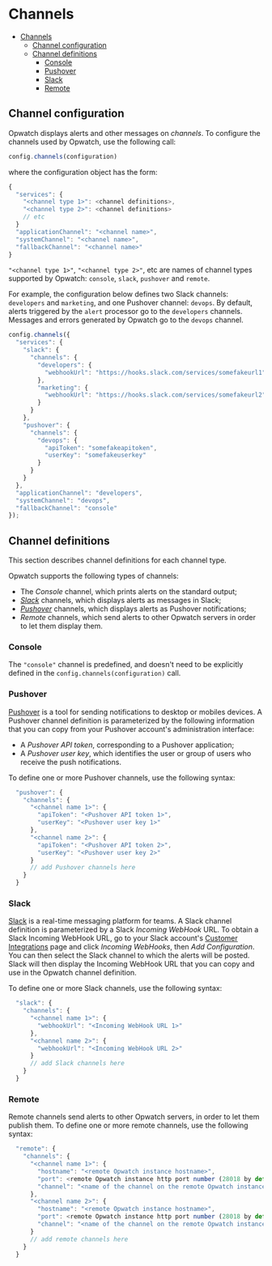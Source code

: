 # Channels

- [Channels](#channels)
  * [Channel configuration](#channel-configuration)
  * [Channel definitions](#channel-definitions)
    + [Console](#console)
    + [Pushover](#pushover)
    + [Slack](#slack)
    + [Remote](#remote)
    
## Channel configuration

Opwatch displays alerts and other messages on *channels*. To configure the channels used by Opwatch,
use the following call:

```js
config.channels(configuration)
```

where the configuration object has the form:

```js
{
  "services": {
	"<channel type 1>": <channel definitions>, 	
	"<channel type 2>": <channel definitions>
	// etc
  }
  "applicationChannel": "<channel name>", 
  "systemChannel": "<channel name>", 
  "fallbackChannel": "<channel name>" 
}
```

`"<channel type 1>"`, `"<channel type 2>"`, etc are names of channel types supported by Opwatch: `console`, `slack`,
`pushover` and `remote`.

For example, the configuration below defines two Slack channels: `developers` and `marketing`, and one
Pushover channel: `devops`. By default, alerts triggered by the `alert` processor go to the `developers` channels.
Messages and errors generated by Opwatch go to the `devops` channel. 

```js
config.channels({
  "services": {
    "slack": {
      "channels": {
        "developers": {
          "webhookUrl": "https://hooks.slack.com/services/somefakeurl1"
        },
        "marketing": {
          "webhookUrl": "https://hooks.slack.com/services/somefakeurl2"
        }
      }
    },
    "pushover": {
      "channels": {
        "devops": {
          "apiToken": "somefakeapitoken",
          "userKey": "somefakeuserkey"
        }
      }
    }
  },
  "applicationChannel": "developers",
  "systemChannel": "devops",
  "fallbackChannel": "console"
});
```

## Channel definitions

This section describes channel definitions for each channel type. 

Opwatch supports the following types of channels:

* The *Console* channel, which prints alerts on the standard output;
* *[Slack](https://slack.com/)* channels, which displays alerts as messages in Slack;
* *[Pushover](https://pushover.net/)* channels, which displays alerts as Pushover notifications;
* *Remote* channels, which send alerts to other Opwatch servers in order to let them display them.

### Console

The `"console"` channel is predefined, and doesn't need to be explicitly defined in the 
`config.channels(configuration)` call.

### <!--example--> Pushover

[Pushover](https://pushover.net/) is a tool for sending notifications to desktop or mobiles devices. A Pushover 
channel definition is parameterized by the following information that you can copy from your Pushover account's 
administration interface:

- A *Pushover API token*, corresponding to a Pushover application;
- A *Pushover user key*, which identifies the user or group of users who receive the push notifications.

To define one or more Pushover channels, use the following syntax:

```js
  "pushover": {
    "channels": {
      "<channel name 1>": {
        "apiToken": "<Pushover API token 1>",
        "userKey": "<Pushover user key 1>"
      },
      "<channel name 2>": {
        "apiToken": "<Pushover API token 2>",
        "userKey": "<Pushover user key 2>"
      }
      // add Pushover channels here
    }
  }
```

### Slack

[Slack](https://slack.com/) is a real-time messaging platform for teams. A Slack channel definition is parameterized 
by a Slack *Incoming WebHook* URL. To obtain a Slack Incoming WebHook URL, go to your Slack account's
[Customer Integrations](https://omcinc.slack.com/apps/manage/custom-integrations) page and click *Incoming WebHooks*, 
then *Add Configuration*. You can then select the Slack channel to which the alerts will be posted. Slack will then
display the Incoming WebHook URL that you can copy and use in the Opwatch channel definition.
  
To define one or more Slack channels, use the following syntax:

```js
  "slack": {
    "channels": {
      "<channel name 1>": {
        "webhookUrl": "<Incoming WebHook URL 1>"
      },
      "<channel name 2>": {
        "webhookUrl": "<Incoming WebHook URL 2>"
      }
      // add Slack channels here
    }
  }
```

### Remote

Remote channels send alerts to other Opwatch servers, in order to let them publish them. To define one or
more remote channels, use the following syntax: 

```js
  "remote": {
    "channels": {
      "<channel name 1>": {
        "hostname": "<remote Opwatch instance hostname>",
        "port": <remote Opwatch instance http port number (28018 by default)>,
        "channel": "<name of the channel on the remote Opwatch instance>"
      },
      "<channel name 2>": {
        "hostname": "<remote Opwatch instance hostname>",
        "port": <remote Opwatch instance http port number (28018 by default)>,
        "channel": "<name of the channel on the remote Opwatch instance>"
      }
      // add remote channels here
    }
  }
```
